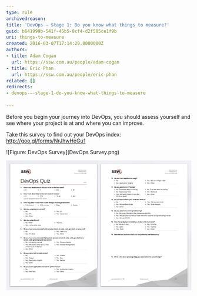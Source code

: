 ```yaml
---
type: rule
archivedreason: 
title: 'DevOps – Stage 1: Do you know what things to measure?'
guid: b641999b-541f-45b5-8cf4-d2f585ce1f9b
uri: things-to-measure
created: 2016-03-07T17:14:29.0000000Z
authors:
- title: Adam Cogan
  url: https://ssw.com.au/people/adam-cogan
- title: Eric Phan
  url: https://ssw.com.au/people/eric-phan
related: []
redirects:
- devops-–-stage-1-do-you-know-what-things-to-measure

---
```


Before you begin your journey into DevOps, you should assess yourself and see where your project is at and where you can improve.

<!--endintro-->

Take this survey to find out your DevOps index: http://goo.gl/forms/NrJhwHeGu1

![Figure: DevOps Survey](DevOps Survey.png)  

![Figure: If you prefer, you can download and print this survey in PDF](quiz-devops.jpg)

